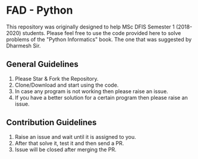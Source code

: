 # FAD - Python
This repository was originally designed to help MSc DFIS Semester 1 (2018-2020) students.
Please feel free to use the code provided here to solve problems of the "Python Informatics" book.
The one that was suggested by Dharmesh Sir.

## General Guidelines
1. Please Star & Fork the Repository.
2. Clone/Download and start using the code.
3. In case any program is not working then please raise an issue.
4. If you have a better solution for a certain program then please raise an issue.

## Contribution Guidelines
1. Raise an issue and wait until it is assigned to you.
2. After that solve it, test it and then send a PR.
3. Issue will be closed after merging the PR.